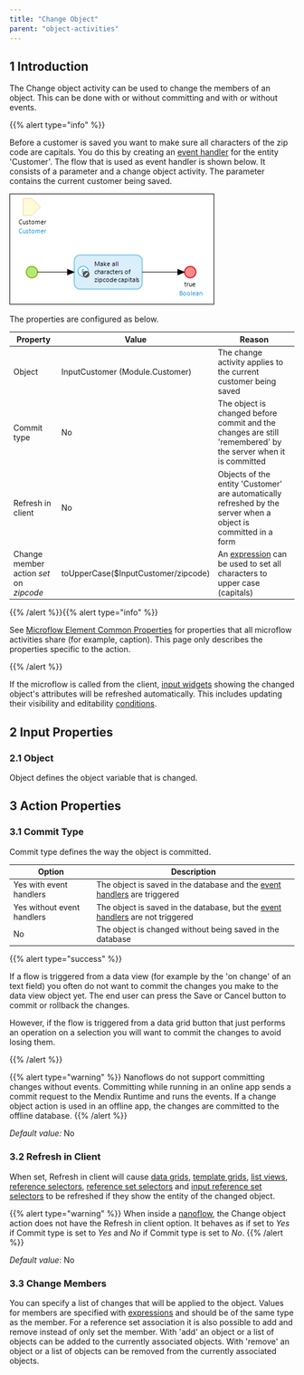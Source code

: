 ```yaml
---
title: "Change Object"
parent: "object-activities"
---
```


## 1 Introduction

The Change object activity can be used to change the members of an object. This can be done with or without committing and with or without events.

{{% alert type="info" %}}

Before a customer is saved you want to make sure all characters of the zip code are capitals. You do this by creating an [event handler](event-handlers) for the entity 'Customer'. The flow that is used as event handler is shown below. It consists of a parameter and a change object activity. The parameter contains the current customer being saved.

![](attachments/819203/918094.png)

The properties are configured as below.

| Property | Value | Reason |
| --- | --- | --- |
| Object | InputCustomer (Module.Customer) | The change activity applies to the current customer being saved |
| Commit type | No | The object is changed before commit and the changes are still 'remembered' by the server when it is committed |
| Refresh in client | No | Objects of the entity 'Customer' are automatically refreshed by the server when a object is committed in a form |
| Change member action _set_ on _zipcode_ | toUpperCase($InputCustomer/zipcode) | An [expression](expressions) can be used to set all characters to upper case (capitals) |

{{% /alert %}}{{% alert type="info" %}}

See [Microflow Element Common Properties](microflow-element-common-properties) for properties that all microflow activities share (for example, caption). This page only describes the properties specific to the action.

{{% /alert %}}

If the microflow is called from the client, [input widgets](input-widgets) showing the changed object's attributes will be refreshed automatically. This includes updating their visibility and editability [conditions](conditions).

## 2 Input Properties

### 2.1 Object

Object defines the object variable that is changed.

## 3 Action Properties

### 3.1 Commit Type

Commit type defines the way the object is committed.

| Option | Description |
| --- | --- |
| Yes with event handlers | The object is saved in the database and the [event handlers](event-handlers) are triggered |
| Yes without event handlers | The object is saved in the database, but the [event handlers](event-handlers) are not triggered |
| No | The object is changed without being saved in the database |

{{% alert type="success" %}}

If a flow is triggered from a data view (for example by the 'on change' of an text field) you often do not want to commit the changes you make to the data view object yet. The end user can press the Save or Cancel button to commit or rollback the changes.

However, if the flow is triggered from a data grid button that just performs an operation on a selection you will want to commit the changes to avoid losing them.

{{% /alert %}}

{{% alert type="warning" %}}
Nanoflows do not support committing changes without events. Committing while running in an online app sends a commit request to the Mendix Runtime and runs the events. If a change object action is used in an offline app, the changes are committed to the offline database.
{{% /alert %}}

_Default value:_ No

### 3.2 Refresh in Client

When set, Refresh in client will cause [data grids](data-grid), [template grids](template-grid), [list views](list-view), [reference selectors](reference-selector), [reference set selectors](reference-set-selector) and [input reference set selectors](input-reference-set-selector) to be refreshed if they show the entity of the changed object.

{{% alert type="warning" %}}
When inside a [nanoflow](nanoflows), the Change object action does not have the Refresh in client option. It behaves as if set to _Yes_ if Commit type is set to _Yes_ and _No_ if Commit type is set to _No_.
{{% /alert %}}

_Default value_: No

### 3.3 Change Members

You can specify a list of changes that will be applied to the object. Values for members are specified with [expressions](expressions) and should be of the same type as the member. For a reference set association it is also possible to add and remove instead of only set the member. With 'add' an object or a list of objects can be added to the currently associated objects. With 'remove' an object or a list of objects can be removed from the currently associated objects.